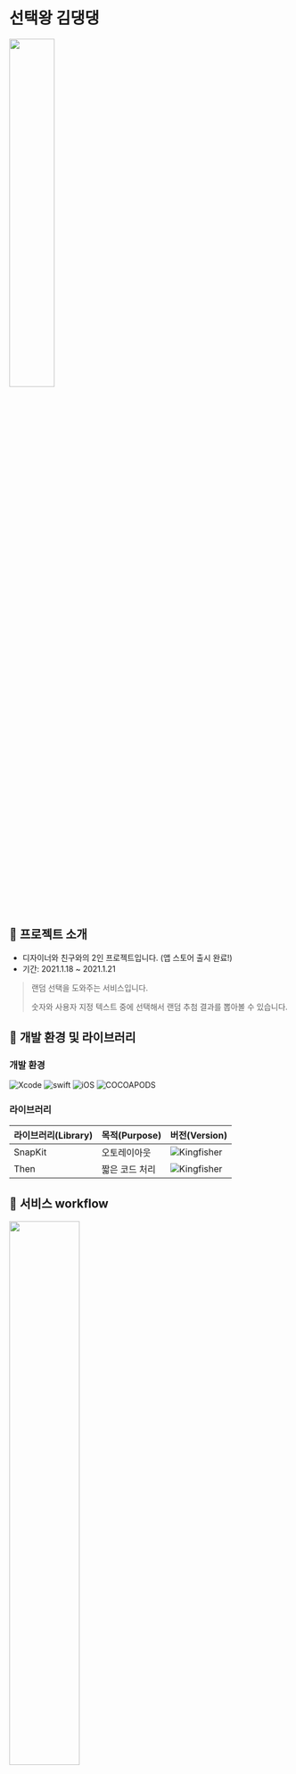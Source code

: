 # 선택왕 김댕댕

<img src="https://user-images.githubusercontent.com/54928732/110623918-dae48980-81e0-11eb-870f-2792aad51782.png" width="40%" />

## 📌 프로젝트 소개

- 디자이너와 친구와의 2인 프로젝트입니다. (앱 스토어 출시 완료!)
- 기간: 2021.1.18 ~ 2021.1.21

> 랜덤 선택을 도와주는 서비스입니다.
>
> 숫자와 사용자 지정 텍스트 중에 선택해서 랜덤 추첨 결과를 뽑아볼 수 있습니다.
>



## 📌 개발 환경 및 라이브러리

### 개발 환경

![Xcode](https://img.shields.io/badge/Xcode-12.3-blue) ![swift](https://img.shields.io/badge/swift-5.0-green) ![iOS](https://img.shields.io/badge/iOS-13.5-yellow) ![COCOAPODS](https://img.shields.io/badge/COCOAPODS-1.9.1-blue)

### 라이브러리

| 라이브러리(Library) | 목적(Purpose)            | 버전(Version)                                                |
| ------------------- | ------------------------ | ------------------------------------------------------------ |
| SnapKit             | 오토레이아웃             | ![Kingfisher](https://img.shields.io/badge/SnapKit-5.0.1-black) |
| Then                | 짧은 코드 처리           | ![Kingfisher](https://img.shields.io/badge/Then-2.7.0-white) |








## 📌 서비스 workflow

<img src="https://user-images.githubusercontent.com/54928732/110623798-b7214380-81e0-11eb-9739-b9b9aaef0b21.png" width="50%" height="50%"/>





